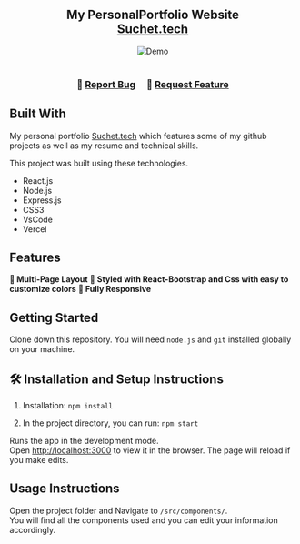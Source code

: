 <h2 align="center">
  My PersonalPortfolio Website<br/>
  <a href="" target="_blank">Suchet.tech</a>
  <!-- put vercel link -->
</h2>
<div align="center">
  <img alt="Demo" src="" />
  <!-- put image -->
</div>

<br/>

<h3 align="center">
    🔹
    <a href="">Report Bug</a> &nbsp; &nbsp;
    <!-- add github repo link -->
    🔹
    <a href="">Request Feature</a>
    <!-- add github repo link -->
</h3>

## Built With

My personal portfolio <a href="" target="_blank">Suchet.tech</a> which features some of my github projects as well as my resume and technical skills.<br/>
<!-- add vercel link -->

This project was built using these technologies.

- React.js
- Node.js
- Express.js
- CSS3
- VsCode
- Vercel

## Features
**📖 Multi-Page Layout**
**🎨 Styled with React-Bootstrap and Css with easy to customize colors**
**📱 Fully Responsive**
## Getting Started

Clone down this repository. You will need `node.js` and `git` installed globally on your machine.

## 🛠 Installation and Setup Instructions

1. Installation: `npm install`

2. In the project directory, you can run: `npm start`

Runs the app in the development mode.\
Open [http://localhost:3000](http://localhost:3000) to view it in the browser.
The page will reload if you make edits.

## Usage Instructions

Open the project folder and Navigate to `/src/components/`. <br/>
You will find all the components used and you can edit your information accordingly.
 

